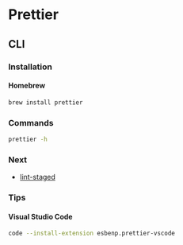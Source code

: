 # Prettier

<!--
https://github.com/temporalio/temporaldotio/blob/main/.prettierignore
https://github.com/temporalio/temporaldotio/blob/main/.prettierrc
-->

## CLI

### Installation

#### Homebrew

```sh
brew install prettier
```

### Commands

```sh
prettier -h
```

### Next

- [lint-staged](/lint-staged.md)

### Tips

#### Visual Studio Code

```sh
code --install-extension esbenp.prettier-vscode
```

<!--
"format": "prettier --write \"src/**/*.ts\" \"test/**/*.ts\"",
-->
